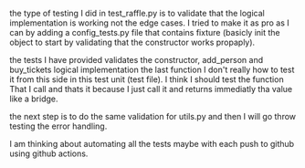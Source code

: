 the type of testing I did in test_raffle.py is to validate that the logical implementation is working not the edge cases.
I tried to make it as pro as I can by adding a config_tests.py file that contains fixture (basicly init the object to start by validating that the constructor works propaply).

the tests I have provided validates the constructor, add_person and buy_tickets logical implementation the last function I don't really how to test it from this side in this test unit (test file).
I think I should test the function That I call and thats it because I just call it and returns immediatly tha value like a bridge.

the next step is to do the same validation for utils.py and then I will go throw testing the error handling.

I am thinking about automating all the tests maybe with each push to github using github actions.